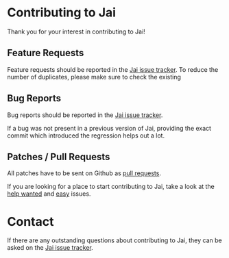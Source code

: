 # Contributing to Jai

Thank you for your interest in contributing to Jai!

## Feature Requests

Feature requests should be reported in the
[Jai issue tracker](https://github.com/jakeroggenbuck/jai/issues). To reduce the number of
duplicates, please make sure to check the existing

## Bug Reports

Bug reports should be reported in the
[Jai issue tracker](https://github.com/jakeroggenbuck/jai/issues).

If a bug was not present in a previous version of Jai, providing the exact commit which
introduced the regression helps out a lot.

## Patches / Pull Requests

All patches have to be sent on Github as [pull requests](https://github.com/jakeroggenbuck/jai/pulls).

If you are looking for a place to start contributing to Jai, take a look at the
[help wanted](https://github.com/jakeroggenbuck/jai/issues?q=is%3Aopen+is%3Aissue+label%3A%22help+wanted%22)
and
[easy](https://github.com/jakeroggenbuck/jai/issues?q=is%3Aopen+is%3Aissue+label%3A%22D+-+easy%22)
issues.

# Contact

If there are any outstanding questions about contributing to Jai, they can be asked on the
[Jai issue tracker](https://github.com/jakeroggenbuck/Jai/issues).

